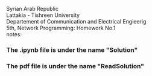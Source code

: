 Syrian Arab Republic \
Lattakia - Tishreen University \
Departement of Communication and Electrical Engieerig \
5th, Network Programming: Homework No.1 \
notes: 
### The .ipynb file is under the name "Solution" 
### The pdf file is under the name "ReadSolution"
